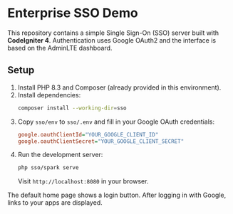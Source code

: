 # Enterprise SSO Demo

This repository contains a simple Single Sign-On (SSO) server built with **CodeIgniter 4**. Authentication uses Google OAuth2 and the interface is based on the AdminLTE dashboard.

## Setup

1. Install PHP 8.3 and Composer (already provided in this environment).
2. Install dependencies:
   ```bash
   composer install --working-dir=sso
   ```
3. Copy `sso/env` to `sso/.env` and fill in your Google OAuth credentials:
   ```ini
   google.oauthClientId="YOUR_GOOGLE_CLIENT_ID"
   google.oauthClientSecret="YOUR_GOOGLE_CLIENT_SECRET"
   ```
4. Run the development server:
   ```bash
   php sso/spark serve
   ```
   Visit `http://localhost:8080` in your browser.

The default home page shows a login button. After logging in with Google, links to your apps are displayed.
